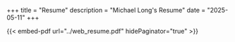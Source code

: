 +++
title = "Resume"
description = "Michael Long's Resume"
date = "2025-05-11"
+++

{{< embed-pdf url="../web_resume.pdf" hidePaginator="true" >}}
